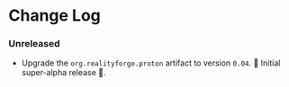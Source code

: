 # Change Log

### Unreleased

* Upgrade the `org.realityforge.proton` artifact to version `0.04`.
 ‎🎉	Initial super-alpha release ‎🎉.
